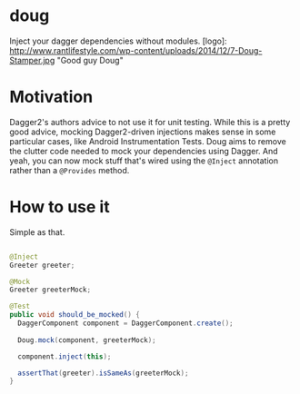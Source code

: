 # doug
Inject your dagger dependencies without modules.
[logo]: http://www.rantlifestyle.com/wp-content/uploads/2014/12/7-Doug-Stamper.jpg "Good guy Doug"

Motivation
======

Dagger2's authors advice to not use it for unit testing. While this is a pretty good advice, mocking Dagger2-driven injections makes sense in some particular cases, like Android Instrumentation Tests. Doug aims to remove the clutter code needed to mock your dependencies using Dagger. And yeah, you can now mock stuff that's wired using the ```@Inject``` annotation rather than a ```@Provides``` method.

How to use it
==========

Simple as that.

```java

@Inject
Greeter greeter;

@Mock
Greeter greeterMock;

@Test
public void should_be_mocked() {
  DaggerComponent component = DaggerComponent.create();
  
  Doug.mock(component, greeterMock);

  component.inject(this);

  assertThat(greeter).isSameAs(greeterMock);
}
```

